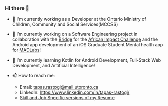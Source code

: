 ### Hi there 👋

<!--
**tapasrastogi2411/tapasrastogi2411** is a ✨ _special_ ✨ repository because its `README.md` (this file) appears on your GitHub profile.

Here are some ideas to get you started:


- 🎓 Third-year CS Specialist(Co-op) and Stats Major at the University of Toronto, 2023 -->
<!-- - :office: I'm currently working as a Android Mobile Lab Assistant at MADLabs at UofT -->
- 🏢 I'm currently working as a Developer at the Ontario Ministry of Children, Community and Social Services(MCCSS)
- 🔭 I’m currently working on a Software Engineering project in collaboration with the [Bridge](https://www.utsc.utoronto.ca/thebridge/welcome-bridge) for the [African Impact Challenge](https://www.africanimpact.ca/the-african-impact-challenge) and the Android app development of an iOS Graduate Student Mental health app for [MADLabs](https://mobile.utoronto.ca/)!
- 🌱 I’m currently learning Kotlin for Android Development, Full-Stack Web Development, and Artificial Intelligence!
- 📫 How to reach me: 

     - Email: tapas.rastogi@mail.utoronto.ca
     - LinkedIn: https://www.linkedin.com/in/tapas-rastogi/
     - [Skill and Job Specific versions of my Resume](https://github.com/tapasrastogi2411/Resume)
     

<!-- Will add these statistics once I have a much more robust Github profile :)

![Anurag's GitHub stats](https://github-readme-stats.vercel.app/api?username=tapasrastogi2411&count_private=true&show_icons=true&theme=dark)
           
[![Top Langs](https://github-readme-stats.vercel.app/api/top-langs/?username=tapasrastogi2411&layout=compact&theme=compact)](https://github.com/anuraghazra/github-readme-stats)

![](https://komarev.com/ghpvc/?username=tapasrastogi2411&color=green)

[![Linkedin Badge](https://img.shields.io/badge/-@tapasrastogi-blue?style=flat&logo=Linkedin&logoColor=white&link=https://www.linkedin.com/in/tapas-rastogi/)](https://www.linkedin.com/in/tapas-rastogi/)
[![Outlook Badge](https://img.shields.io/badge/-bonnie.peng-84D7FF?style=flat&logo=Microsoft-Outlook&logoColor=white&link=mailto:bonnie.peng@uwaterloo.ca)](mailto:bonnie.peng@uwaterloo.ca)

-->

